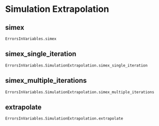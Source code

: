 # Simulation Extrapolation

## simex
```@docs
ErrorsInVariables.simex
```

## simex_single_iteration
```@docs
ErrorsInVariables.SimulationExtrapolation.simex_single_iteration
```

## simex_multiple_iterations
```@docs
ErrorsInVariables.SimulationExtrapolation.simex_multiple_iterations
```

## extrapolate
```@docs
ErrorsInVariables.SimulationExtrapolation.extrapolate
```
